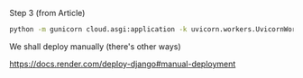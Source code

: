 

Step 3 (from Article)

```bash
python -m gunicorn cloud.asgi:application -k uvicorn.workers.UvicornWorker
```

We shall deploy manually (there's other ways)

https://docs.render.com/deploy-django#manual-deployment
